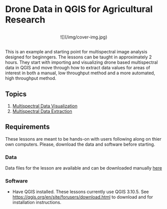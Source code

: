 # Drone Data in QGIS for Agricultural Research

<p></p>

<div style="text-align: center; margin-top: 30px; margin-bottom: 30px;">
![](/img/cover-img.jpg)
</div>

<p></p>

This is an example and starting point for multispectral image analysis designed for beginngers. The lessons can be taught in approximately 2 hours. They start with importing and visualizing drone based multispectral data in QGIS and move through how to extract data values for areas of interest in both a manual, low throughput method and a more automated, high throughput method.


## Topics

1. [Multispectral Data Visualization](01-multispectral-data-visualization.md)
2. [Multispectral Data Extraction](02-multispectral-data-extraction.md)

## Requirements

These lessons are meant to be hands-on with users following along on thier own computers. Please, download the data and software before starting. 

### Data

Data files for the lesson are available and can be downloaded manually <a href=
"./data" download="download">here</a>

### Software

* Have QGIS installed. These lessons currently use QGIS 3.10.5. See https://qgis.org/en/site/forusers/download.html to download and for installation instructions.
